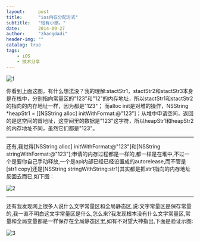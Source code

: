```yaml
---
layout:     post
title:      "ios内存分配方式"
subtitle:   "恰有小感。"
date:       2014-09-27
author:     "zhangdadi"
header-img: ""
catalog: true
tags:
    - iOS
    - 技术分享
---
```



![1](http://zhangdadi.github.io/image/ios/memory/1.jpg)

你看到上面这图，有什么想法没？我的理解:stactStr1，stactStr2和stactStr3本身是在栈中，分别指向常量区的"123"和"12"的内存地址，所以stactStr1和stactStr2的指向的内存地址一样，因为都是"123"；
而alloc init是对堆的操作，NSString *heapStr1 = [[NSString alloc] initWithFormat:@"123"]；从堆中申请空间，返回的是这空间的首地址，这空间里的数据是"123"这字符，所以heapStr1和heapStr2的内存地址不同，虽然它们都是"123"。

---

还有,我觉得[NSString alloc] initWithFormat:@"123"]和[NSString stringWithFormat:@"123"];申请的内存过程都是一样的,都一样是在堆中,不过一个是要你自己手动释放,一个是api内部已经已经设置成的autorelease,而不管是[str1 copy]还是[NSString stringWithString:str1]其实都是把str1指向的内存地址反回去而已,如下图：

![2](http://zhangdadi.github.io/image/ios/memory/2.jpg)

---

还有我发现网上很多人说什么文字常量区和全局静态区,说:文字常量区是保存常量的,我一直不明白这文字常量区是什么,怎么来?我发现根本没有什么文字常量区,常量和全局变量都是一样保存在全局静态区里,如有不对望大神指出,下面是验证示图:

![3](http://zhangdadi.github.io/image/ios/memory/3.jpg)
